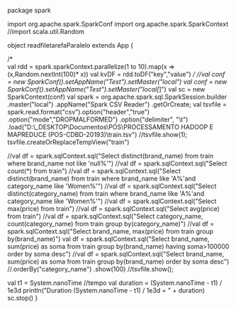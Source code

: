 package spark

import org.apache.spark.SparkConf
import org.apache.spark.SparkContext
//import scala.util.Random

object readfiletarefaParalelo extends App {
  
/*  
val rdd = spark.sparkContext.parallelize(1 to
10).map(x => (x,Random.nextInt(100)* x))
val kvDF = rdd.toDF("key","value")
 */
//val conf = new SparkConf().setAppName("Test").setMaster("local") 
val conf = new SparkConf().setAppName("Test").setMaster("local[*]")
val sc = new SparkContext(conf)
 val spark = org.apache.spark.sql.SparkSession.builder
 .master("local")
 .appName("Spark CSV Reader")
 .getOrCreate;
 val tsvfile = spark.read.format("csv").option("header","true")
 .option("mode","DROPMALFORMED")
 .option("delimiter", "\t")
 .load("D:\\_DESKTOP\\Documentos\\PÓS\\PROCESSAMENTO HADOOP E MAPREDUCE (POS-CDBD-20193)\\train.tsv")
 //tsvfile.show(1);
 tsvfile.createOrReplaceTempView("train")
 
 //val df = spark.sqlContext.sql("Select distinct(brand_name) from train where brand_name not like 'null%'")
 //val df = spark.sqlContext.sql("Select count(*) from train")
 //val df = spark.sqlContext.sql("Select distinct(brand_name) from train where brand_name like 'A%'and category_name like 'Women%'")
 //val df = spark.sqlContext.sql("Select distinct(category_name) from train where brand_name like 'A%'and category_name like 'Women%'")
 //val df = spark.sqlContext.sql("Select max(price) from train")
 //val df = spark.sqlContext.sql("Select avg(price) from train")
 //val df = spark.sqlContext.sql("Select category_name, count(category_name) from train group by(category_name)")
 //val df = spark.sqlContext.sql("Select brand_name, max(price) from train group by(brand_name)")
 val df = spark.sqlContext.sql("Select brand_name, sum(price) as soma from train group by(brand_name) having soma>100000 order by soma desc")
 //val df = spark.sqlContext.sql("Select brand_name, sum(price) as soma from train group by(brand_name) order by soma desc")
 //.orderBy("category_name")
 .show(100)
 //tsvfile.show();

  val t1 = System.nanoTime
 //tempo
 val duration = (System.nanoTime - t1) / 1e3d
 println("Duration (System.nanoTime - t1) / 1e3d = " + duration)
 sc.stop()
}
